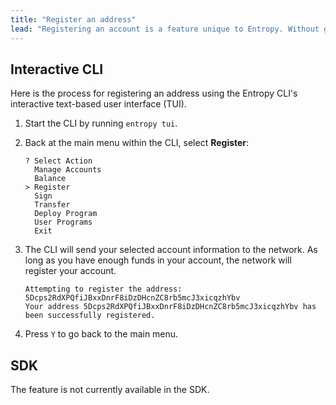 ```yaml
---
title: "Register an address"
lead: "Registering an account is a feature unique to Entropy. Without going into too much detail, it advertises to the network that you own _this_ account and that you're ready to start signing things."
---
```


## Interactive CLI

Here is the process for registering an address using the Entropy CLI's interactive text-based user interface (TUI).

1. Start the CLI by running `entropy tui`.
1. Back at the main menu within the CLI, select **Register**:

   ```output
   ? Select Action
     Manage Accounts
     Balance
   > Register
     Sign
     Transfer
     Deploy Program
     User Programs
     Exit
   ```

1. The CLI will send your selected account information to the network. As long as you have enough funds in your account, the network will register your account.

   ```output
   Attempting to register the address: 5Dcps2RdXPQfiJBxxDnrF8iDzDHcnZC8rb5mcJ3xicqzhYbv
   Your address 5Dcps2RdXPQfiJBxxDnrF8iDzDHcnZC8rb5mcJ3xicqzhYbv has been successfully registered.
   ```

1. Press `Y` to go back to the main menu.

## SDK

The feature is not currently available in the SDK.

